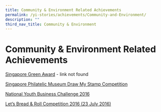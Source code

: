 ```yaml
---
title: Community & Environment Related Achievements
permalink: /yi-stories/achievements/Community-and-Environment/
description: ""
third_nav_title: Community & Environment
---
```

# **Community & Environment Related Achievements**

[Singapore Green Award](https://yusofishaksec-moe-edu-sg-admin.cwp.sg/yi-stories/achievements/2019/singapore-green-award-yellow-flame) - link not found

[Singapore Philatelic Museum Draw My Stamp Competition](/yi-stories/achievements/Community-and-Environment/singapore-philatelic-museum-competition/)

[National Youth Business Challenge 2016](/yi-stories/achievements/community-n-environment/singapore-green-award-yellow-flame/)

[Let’s Bread & Roll Competition 2016 (23 July 2016)](/yi-stories/achievements/community-n-environment/lets-bread-n-roll-competition-2016-23-july-2016/)